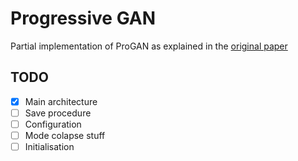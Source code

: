 Progressive GAN
===============

Partial implementation of ProGAN as explained in the [original paper](https://research.nvidia.com/publication/2017-10_Progressive-Growing-of)


## TODO

+ [x] Main architecture
+ [ ] Save procedure
+ [ ] Configuration
+ [ ] Mode colapse stuff
+ [ ] Initialisation
